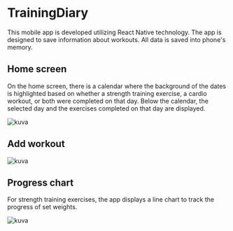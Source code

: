 # TrainingDiary

This mobile app is developed utilizing React Native technology. The app is designed to save information about workouts. All data is saved into phone's memory.

## Home screen

On the home screen, there is a calendar where the background of the dates is highlighted based on whether a strength training exercise, a cardio workout, or both were completed on that day. Below the calendar, the selected day and the exercises completed on that day are displayed.

![kuva](https://github.com/user-attachments/assets/58d0780a-fb98-48e1-9bdf-320b4e4e8e89)

## Add workout

![kuva](https://github.com/user-attachments/assets/fd660440-741b-4672-bfe7-782802caf9d5)

## Progress chart

For strength training exercises, the app displays a line chart to track the progress of set weights.

![kuva](https://github.com/user-attachments/assets/e3f8c22b-e31c-40da-9bad-ee592d1d5579)

